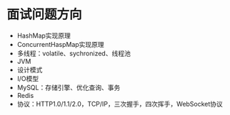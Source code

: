 # 面试问题方向

- HashMap实现原理
- ConcurrentHaspMap实现原理
- 多线程：volatile、sychronized、线程池
- JVM
- 设计模式
- I/O模型
- MySQL：存储引擎、优化查询、事务
- Redis
- 协议：HTTP1.0/1.1/2.0，TCP/IP，三次握手，四次挥手，WebSocket协议